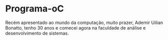 # Programa-oC
Recém apresentado ao mundo da computação, muito prazer, Ademir Uilian Bonatto, tenho 30 anos e comecei agora na faculdade de análise e desenvolvimento de sistemas.
